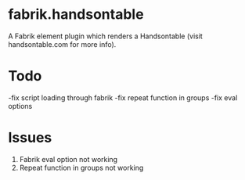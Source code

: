 fabrik.handsontable
===================

A Fabrik element plugin which renders a Handsontable (visit handsontable.com for more info).

Todo
==========
-fix script loading through fabrik
-fix repeat function in groups
-fix eval options


Issues
==========
1. Fabrik eval option not working
2. Repeat function in groups not working